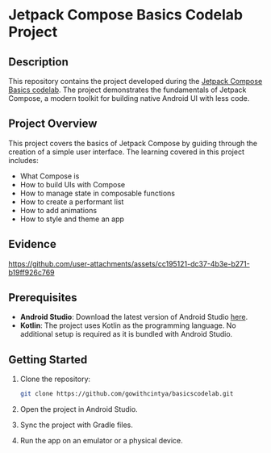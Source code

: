 # Jetpack Compose Basics Codelab Project

## Description

This repository contains the project developed during
the [Jetpack Compose Basics codelab](https://developer.android.com/codelabs/jetpack-compose-basics#0).
The project demonstrates the fundamentals of Jetpack Compose, a modern toolkit for building native
Android UI with less code.

## Project Overview

This project covers the basics of Jetpack Compose by guiding through the creation of a simple user
interface. The learning covered in this project includes:

- What Compose is
- How to build UIs with Compose
- How to manage state in composable functions
- How to create a performant list
- How to add animations
- How to style and theme an app

## Evidence

https://github.com/user-attachments/assets/cc195121-dc37-4b3e-b271-b19ff926c769

## Prerequisites

- **Android Studio**: Download the latest version of Android
  Studio [here](https://developer.android.com/studio).
- **Kotlin**: The project uses Kotlin as the programming language. No additional setup is required as
  it is bundled with Android Studio.

## Getting Started

1. Clone the repository:
   ```bash
   git clone https://github.com/gowithcintya/basicscodelab.git

2. Open the project in Android Studio.

3. Sync the project with Gradle files.

4. Run the app on an emulator or a physical device.
